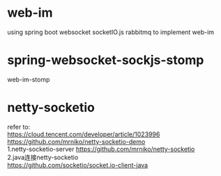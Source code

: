 # web-im
using spring boot websocket socketIO.js rabbitmq to implement web-im

# spring-websocket-sockjs-stomp
web-im-stomp  


# netty-socketio
refer to:  
https://cloud.tencent.com/developer/article/1023996  
https://github.com/mrniko/netty-socketio-demo  
1.netty-socketio-server
https://github.com/mrniko/netty-socketio  
2.java连接netty-socketio  
https://github.com/socketio/socket.io-client-java  

